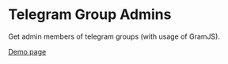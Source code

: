 # Telegram Group Admins

Get admin members of telegram groups (with usage of GramJS).

[Demo page](https://vladgalafm.github.io/tg-group-admins/)
